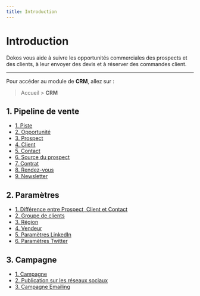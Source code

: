 ```yaml
---
title: Introduction
---
```


# Introduction

Dokos vous aide à suivre les opportunités commerciales des prospects et des clients, à leur envoyer des devis et à réserver des commandes client.

--- 

Pour accéder au module de **CRM**, allez sur :

> Accueil > **CRM**


## 1. Pipeline de vente

- [1. Piste](/dokos/crm/piste)
- [2. Opportunité](/dokos/crm/opportunite)
- [3. Prospect](/dokos/crm/prospect)
- [4. Client](/dokos/parametrage/clients)
- [5. Contact](/dodock/fonctionnalites/contacts_addresses/contacts)
- [6. Source du prospect](/crm/lead_source)
- [7. Contrat](/crm/contract)
- [8. Rendez-vous](/crm/appointment)
- [9. Newsletter](/crm/newsletter)

## 2. Paramètres

- [1. Différence entre Prospect, Client et Contact](/crm/difference_between_lead_contact_and_customer)
- [2. Groupe de clients](/dokos/parametrage/clients-group)
- [3. Région](/dokos/parametrage/clients#territoires)
- [4. Vendeur](/crm/sales-person)
- [5. Paramètres LinkedIn](/crm/linkedin-settings)
- [6. Paramètres Twitter](/crm/twiter-settings)

## 3. Campagne

- [1. Campagne](/dokos/crm/campagne)
- [2. Publication sur les réseaux sociaux](/crm/social-media-post)
- [3. Campagne Emailing](/crm/email-campaign)
